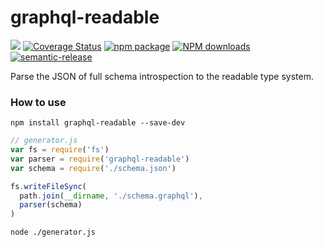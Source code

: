 # graphql-readable

[![](https://img.shields.io/travis/tsingchao/graphql-readable.svg)](https://travis-ci.org/tsingchao/graphql-readable)
[![Coverage Status](https://coveralls.io/repos/github/tsingchao/graphql-readable/badge.svg?branch=master)](https://coveralls.io/github/tsingchao/graphql-readable?branch=master)
[![npm package](https://img.shields.io/npm/v/graphql-readable.svg)](https://www.npmjs.org/package/graphql-readable)
[![NPM downloads](http://img.shields.io/npm/dm/graphql-readable.svg)](https://npmjs.org/package/graphql-readable)
[![semantic-release](https://img.shields.io/badge/%20%20%F0%9F%93%A6%F0%9F%9A%80-semantic--release-e10079.svg)](https://github.com/tsingchao/graphql-readable)

Parse the JSON of full schema introspection to the readable type system.

### How to use

``` shell
npm install graphql-readable --save-dev
```

``` javascript
// generator.js
var fs = require('fs')
var parser = require('graphql-readable')
var schema = require('./schema.json')

fs.writeFileSync(
  path.join(__dirname, './schema.graphql'),
  parser(schema)
)
```

``` shell
node ./generator.js
```